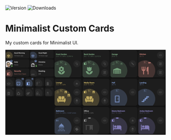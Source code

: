 ![Version](https://img.shields.io/github/v/release/andyblac/UI-Minimalist-Custom-Cards)
![Downloads](https://img.shields.io/github/downloads/andyblac/UI-Minimalist-Custom-Cards/total)

# Minimalist Custom Cards
My custom cards for Minimalist UI.

![example-dark](docs/assets/img/Example_Dashboard_Dark.png)
